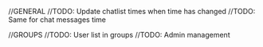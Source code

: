 //GENERAL
//TODO: Update chatlist times when time has changed
//TODO: Same for chat messages time

//GROUPS
//TODO: User list in groups
//TODO: Admin management